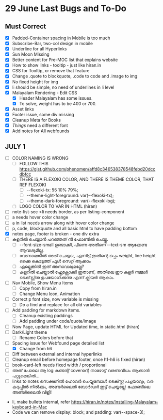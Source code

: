 # 29 June Last Bugs and To-Do
## Must Correct
- [x] Padded-Container spacing in Mobile is too much
- [x] Subscribe-Bar, two-col design in mobile
- [x] Underline for all Hyperlinks
- [x] Sun Moon Missing
- [x] Better content for Pre-MOC list that explains website
- [x] How to show links - tooltip - just like hiran.in
- [x] CSS for Tooltip, or remove that feature
- [x] Change .quote to blockquote, .code to code and .image to img
- [x] No fixed height for img
- [x] li should be simple, no need of underlines in li level
- [x] Malayalam Rendering - Edit CSS
    - [x] Header Malayalam has some issues.
    - [x] To solve, weight has to be 400 or 700. 
- [x] Asset links
- [x] Footer issue, some div missing
- [x] Cleanup Meta for Books
- [x] *Things* need a different font
- [x] Add notes for All webfounds

## JULY 1
- [ ] COLOR NAMING IS WRONG
    - [ ] FOLLOW THIS https://gist.github.com/phenomen/affd8c346538378548febd20dccdbfcc
    - [ ] THERE IS A FLEXOKI COLOR, AND THERE IS THEME COLOR, THAT REF FLEXOKI
        - [ ] --flexoki-tx: 55 10% 79%;
        - [ ] --theme-light-foreground: var(--flexoki-tx);
        - [ ]  --theme-dark-foreground: var(--flexoki-bg);
    - [ ] LOGO COLOR TO VAR IN HTML (hiran)
- [ ] note-list-sec >li needs border, as per listing-component
- [ ] a needs hover color change 
- [ ] a in list needs arrow along with hover color change
- [ ] p, code, blockquote and all basic html to have padding bottom
- [x] notes page, footer is broken - one div extra
- [ ] കളറിൽ ചെയ്യാൻ പറഞ്ഞത് നീ ഫോണ്ടിൽ ചെയ്തു.
    - [ ] --font-size-small ഉണ്ടാക്കി, പിന്നെ അതിനെ --text-sm ആക്കേണ്ട ആവശ്യമില്ല.
    - [ ] വേണമെങ്കിൽ അത് ചെയ്യാം, എന്നിട്ട് ഇതിന്റെ ഒപ്പം weight, line height ഒക്കെ കൊടുത്ത് ഫുൾ സെറ്റ് ആക്കാം
    - [ ] എല്ലെങ്കിൽ ഇത് അനാവശ്യമല്ലേ?
    - [ ] കളറിൽ ചെയ്താൽ ഫ്ലേക്സോക്കി ഇതാണ്, അതിലെ ഈ കളർ നമ്മൾ ടെക്സ്റ്റിനു ഉപയോഗിക്കുന്നു എന്ന് ക്ലിയർ ആകാം.  
- [ ] Nav Mobile, Show Menu Items
    - [ ] Copy from hiran.in
    - [ ] Change Menu Icon, Animation
- [ ] Correct p font size, now variable is missing
    - [ ] Do a find and replace for all old variables
- [ ] Add padding for markdown items.
    - [ ] Cleanup existing paddings
    - [ ] Add padding under code/quote/image
- [ ] Now Page, update HTML for Updated time, in static.html (hiran)
- [ ] Dark/Light theme
    - [ ] Rename Colors before that
- [ ] Spacing issue for Webfound page detailed list
    - [x] Change from h6
- [ ] Diff between external and internal hyperlinks
- [ ] Cleanup email before homepage footer, once h1-h6 is fixed (hiran)
- [ ] book-card-left needs fixed width / proportional 
- [ ] അത് പോലെ ആ log കണ്ടന്റ് coverന്റെ താഴോട്ട് വരണവിധം ആക്കാൻ പറ്റുമെങ്കിൽ... 
- [ ] links to notes സെക്ഷനിൽ ഹോവർ ചെയ്യുമ്പോൾ ടെക്സ്റ്റ് പച്ചയാവും, വര കറുപ്പിൽ നിൽക്കും, അണ്ടർലൈൻ ബോർഡർ ഇട്ട് ചെയ്യല്ലേ! ഫോണ്ടിലെ അണ്ടർലൈൻ വിളീ! 
- li, make bullets internal, refer https://hiran.in/notes/Installing-Malayalam-keyboard-in-Mac
- Code we can remove display: block;  and padding: var(--space-3);

